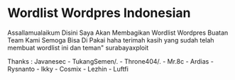 # Wordlist Wordpres Indonesian
Assallamualaikum Disini Saya Akan Membagikan Wordlist Wordpres Buatan Team Kami Semoga Bisa Di Pakai haha
terimah kasih yang sudah telah membuat wordlist ini dan teman" surabayaxploit 

Thanks : Javanesec - TukangSemen/. - Throne404/. - Mr.8c - Ardias - Rysnanto - Ikky - Cosmix - Lezhin - Luftfi
